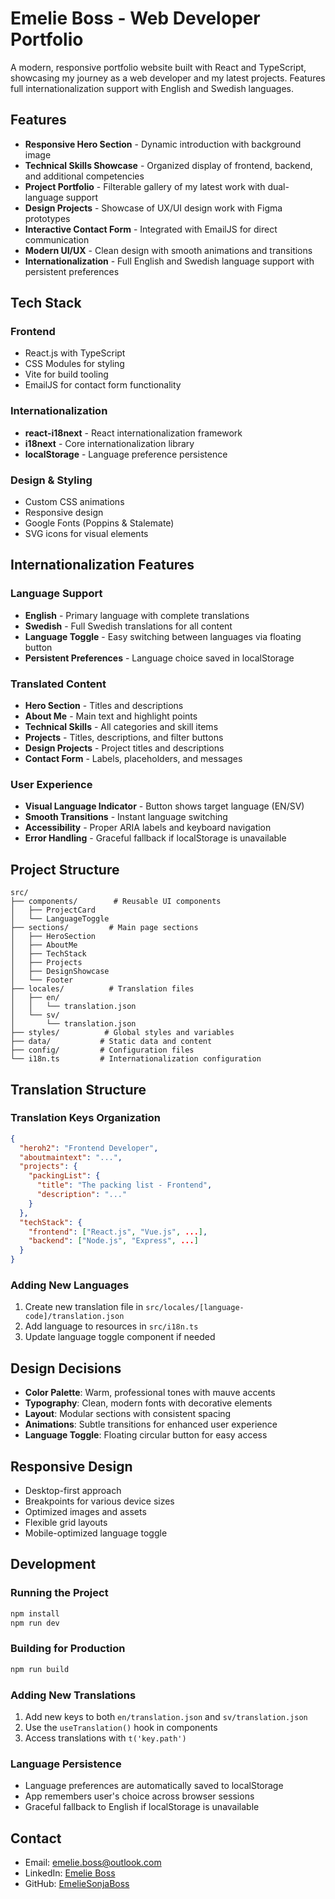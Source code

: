 # Emelie Boss - Web Developer Portfolio

A modern, responsive portfolio website built with React and TypeScript, showcasing my journey as a web developer and my latest projects. Features full internationalization support with English and Swedish languages.


## Features

- **Responsive Hero Section** - Dynamic introduction with background image
- **Technical Skills Showcase** - Organized display of frontend, backend, and additional competencies
- **Project Portfolio** - Filterable gallery of my latest work with dual-language support
- **Design Projects** - Showcase of UX/UI design work with Figma prototypes
- **Interactive Contact Form** - Integrated with EmailJS for direct communication
- **Modern UI/UX** - Clean design with smooth animations and transitions
- **Internationalization** - Full English and Swedish language support with persistent preferences

## Tech Stack

### Frontend
- React.js with TypeScript
- CSS Modules for styling
- Vite for build tooling
- EmailJS for contact form functionality

### Internationalization
- **react-i18next** - React internationalization framework
- **i18next** - Core internationalization library
- **localStorage** - Language preference persistence

### Design & Styling
- Custom CSS animations
- Responsive design
- Google Fonts (Poppins & Stalemate)
- SVG icons for visual elements

## Internationalization Features

### Language Support
- **English** - Primary language with complete translations
- **Swedish** - Full Swedish translations for all content
- **Language Toggle** - Easy switching between languages via floating button
- **Persistent Preferences** - Language choice saved in localStorage

### Translated Content
- **Hero Section** - Titles and descriptions
- **About Me** - Main text and highlight points
- **Technical Skills** - All categories and skill items
- **Projects** - Titles, descriptions, and filter buttons
- **Design Projects** - Project titles and descriptions
- **Contact Form** - Labels, placeholders, and messages

### User Experience
- **Visual Language Indicator** - Button shows target language (EN/SV)
- **Smooth Transitions** - Instant language switching
- **Accessibility** - Proper ARIA labels and keyboard navigation
- **Error Handling** - Graceful fallback if localStorage is unavailable

## Project Structure

```
src/
├── components/        # Reusable UI components
│   ├── ProjectCard
│   └── LanguageToggle
├── sections/         # Main page sections
│   ├── HeroSection
│   ├── AboutMe
│   ├── TechStack
│   ├── Projects
│   ├── DesignShowcase
│   └── Footer
├── locales/          # Translation files
│   ├── en/
│   │   └── translation.json
│   └── sv/
│       └── translation.json
├── styles/          # Global styles and variables
├── data/           # Static data and content
├── config/         # Configuration files
└── i18n.ts         # Internationalization configuration
```

## Translation Structure

### Translation Keys Organization
```json
{
  "heroh2": "Frontend Developer",
  "aboutmaintext": "...",
  "projects": {
    "packingList": {
      "title": "The packing list - Frontend",
      "description": "..."
    }
  },
  "techStack": {
    "frontend": ["React.js", "Vue.js", ...],
    "backend": ["Node.js", "Express", ...]
  }
}
```

### Adding New Languages
1. Create new translation file in `src/locales/[language-code]/translation.json`
2. Add language to resources in `src/i18n.ts`
3. Update language toggle component if needed

## Design Decisions

- **Color Palette**: Warm, professional tones with mauve accents
- **Typography**: Clean, modern fonts with decorative elements
- **Layout**: Modular sections with consistent spacing
- **Animations**: Subtle transitions for enhanced user experience
- **Language Toggle**: Floating circular button for easy access

## Responsive Design

- Desktop-first approach
- Breakpoints for various device sizes
- Optimized images and assets
- Flexible grid layouts
- Mobile-optimized language toggle

## Development

### Running the Project
```bash
npm install
npm run dev
```

### Building for Production
```bash
npm run build
```

### Adding New Translations
1. Add new keys to both `en/translation.json` and `sv/translation.json`
2. Use the `useTranslation()` hook in components
3. Access translations with `t('key.path')`

### Language Persistence
- Language preferences are automatically saved to localStorage
- App remembers user's choice across browser sessions
- Graceful fallback to English if localStorage is unavailable

## Contact

- Email: emelie.boss@outlook.com
- LinkedIn: [Emelie Boss](https://www.linkedin.com/in/emelie-boss-31b36930b/)
- GitHub: [EmelieSonjaBoss](https://github.com/EmelieSonjaBoss)
